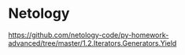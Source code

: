 # Netology

https://github.com/netology-code/py-homework-advanced/tree/master/1.2.Iterators.Generators.Yield
